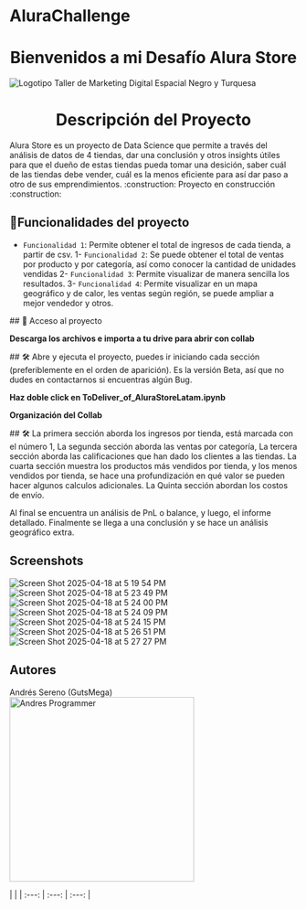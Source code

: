 # AluraChallenge
<h1 align="center"> Bienvenidos a mi Desafío Alura Store </h1>

![Logotipo Taller de Marketing Digital Espacial Negro y Turquesa](https://github.com/user-attachments/assets/340ef429-6b39-4fae-b09d-d02f7d3c765d)


<h1 align="center"> Descripción del Proyecto </h1>
Alura Store es un proyecto de Data Science que permite a través del análisis de datos de 4 tiendas, dar una conclusión y otros insights útiles para que el dueño de estas tiendas pueda tomar una desición, saber cuál de las tiendas debe vender, cuál es la menos eficiente para así dar paso a otro de sus emprendimientos.
:construction: Proyecto en construcción :construction:

## :hammer:Funcionalidades del proyecto

- `Funcionalidad 1`: Permite obtener el total de ingresos de cada tienda, a partir de csv. 1- `Funcionalidad 2`: Se puede obtener el total de ventas por producto y por categoría, así como conocer la cantidad de unidades vendidas 2- `Funcionalidad 3`:  Permite visualizar de manera sencilla los resultados. 3- `Funcionalidad 4`: Permite visualizar en un mapa geográfico y de calor, les ventas según región, se puede ampliar a mejor vendedor y otros. 


\## 📁 Acceso al proyecto

**Descarga los archivos e importa a tu drive para abrir con collab**

\## 🛠️ Abre y ejecuta el proyecto, puedes ir iniciando cada sección (preferiblemente en el orden de aparición). Es la versión Beta, así que no dudes en contactarnos si encuentras algún Bug.

**Haz doble click en ToDeliver_of_AluraStoreLatam.ipynb**


**Organización del Collab**

\## 🛠️ La primera sección aborda los ingresos por tienda, está marcada con el número 1, La segunda sección aborda las ventas por categoría, La tercera sección aborda las calificaciones que han dado los clientes a las tiendas. La cuarta sección muestra los productos más vendidos por tienda, y los menos vendidos por tienda, se hace una profundización en qué valor se pueden hacer algunos calculos adicionales. La Quinta sección abordan los costos de envío.

Al final se encuentra un análisis de PnL o balance, y luego, el informe detallado. Finalmente se llega a una conclusión y se hace un análisis geográfico extra.

## Screenshots

![Screen Shot 2025-04-18 at 5 19 54 PM](https://github.com/user-attachments/assets/8f7ea5c9-dd28-4b9b-915c-e3f616226bad)
![Screen Shot 2025-04-18 at 5 23 49 PM](https://github.com/user-attachments/assets/70f3cc88-ec98-45a6-bfb4-71f466c1a8f0)
![Screen Shot 2025-04-18 at 5 24 00 PM](https://github.com/user-attachments/assets/328af9c0-31f6-4bfc-a2b9-556e7ae4a21d)
![Screen Shot 2025-04-18 at 5 24 09 PM](https://github.com/user-attachments/assets/bd504260-66ec-42c3-9cb9-e87b37d42f5e)
![Screen Shot 2025-04-18 at 5 24 15 PM](https://github.com/user-attachments/assets/6d57be0b-09fa-4ed9-8db1-8b31772cb5c5)
![Screen Shot 2025-04-18 at 5 26 51 PM](https://github.com/user-attachments/assets/1e43e181-c250-4160-b550-01fed27ce6e4)
![Screen Shot 2025-04-18 at 5 27 27 PM](https://github.com/user-attachments/assets/f0283a5d-3a8f-4231-b863-23be165ad141)


## Autores

Andrés Sereno (GutsMega)
<img width="323" alt="Andres Programmer" src="https://github.com/user-attachments/assets/3c938723-2731-4057-923f-185483b71be8" />

|  |
| :---: | :---: | :---: |
